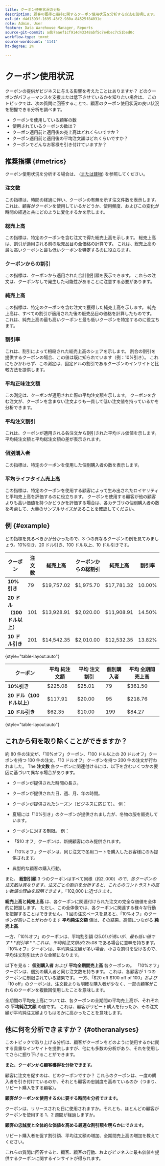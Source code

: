 ```yaml
---
title: クーポン使用状況の分析
description: 顧客の獲得と維持に関するクーポン使用状況を分析する方法を説明します。
exl-id: d4d1393f-1695-43f2-980a-84525f84031e
role: Admin, User
feature: Data Warehouse Manager, Reports
source-git-commit: adb7aaef1cf914d43348abf5c7e4bec7c51bed0c
workflow-type: tm+mt
source-wordcount: '1141'
ht-degree: 2%

---
```


# クーポン使用状況

クーポンの提供がビジネスに与える影響を考えたことはありますか？ どのクーポンがパフォーマンスを支援または低下させているかを知りたい場合は、 このトピックでは、次の質問に回答することで、顧客のクーポン使用状況の良い状況を把握できる分析を調べます。

* クーポンを使用している顧客の数
* 使用されているクーポンの数は？
* クーポン適用前と適用後の売上高はどれくらいですか？
* クーポン適用前と適用後の平均注文額はどれくらいですか？
* クーポンでどんなお客様を引き付けていますか？

## 推奨指標 {#metrics}

クーポン使用状況を分析する場合は、 ([または建物](../../data-user/reports/ess-manage-data-metrics.md)) を参照してください。

### 注文数

この指標は、時間の経過に伴い、クーポンの有無を示す注文件数を表示します。 これは、顧客がクーポンを使用しているかどうか、使用頻度、およびこの変化が時間の経過と共にどのように変化するかを示します。

### 総売上高

この指標は、特定のクーポンを含む注文で得た総売上高を示します。 総売上高は、割引が適用される前の販売品目の全価格の計算です。 これは、総売上高の最も高いクーポンと最も低いクーポンを特定するのに役立ちます。

### クーポンからの割引

この指標は、クーポンから適用された合計割引額を表示できます。 これらの注文は、クーポンなしで発生した可能性があることに注意する必要があります。

### 純売上高

この指標は、特定のクーポンを含む注文で獲得した純売上高を示します。 純売上高は、すべての割引が適用された後の販売品目の価格を計算したものです。 これは、純売上高の最も高いクーポンと最も低いクーポンを特定するのに役立ちます。

### 割引率

これは、割引によって相殺された総売上高のシェアを示します。 割合の割引を提供するクーポンの場合、この値は既に知られています（例：10%引き）。 これにもかかわらず、この測定は、固定ドルの割引であるクーポンのインサイトと比較方法を提供します。

### 平均正味注文額

この測定は、クーポンが適用された際の平均注文額を示します。 クーポンを含む注文が、クーポンを含まない注文よりも一貫して低い注文値を持っているかを分析できます。

### 平均注文割引

これは、クーポンが適用される各注文から割引された平均ドル価値を示します。 平均純注文額と平均総注文額の差が表示されます。

### 個別購入者

この指標は、特定のクーポンを使用した個別購入者の数を表示します。

### 平均ライフタイム売上高

この指標は、特定のクーポンを使用する顧客によって生み出されたロイヤリティと平均売上高を評価するのに役立ちます。 クーポンを使用する顧客が他の顧客よりも高い価値を持つかどうかを評価する場合は、各カテゴリの個別購入者の数を考慮して、大量のサンプルサイズがあることを確認してください。

## 例 {#example}

どの指標を見るべきかが分かったので、3 つの異なるクーポンの例を見てみましょう。10%引き、20 ドル引き、100 ドル以上、10 ドル引きです。

| **クーポン** | **注文数** | **総売上高** | **クーポンからの総割引** | **純売上高** | **割引率** |
|-----|-----|-----|-----|-----|-----|
| **10%引き** | 79 | $19,757.02 | $1,975.70 | $17,781.32 | 10.00% |
| **20 ドル（100 ドル以上）** | 101 | $13,928.91 | $2,020.00 | $11,908.91 | 14.50% |
| **10 ドル引き** | 201 | $14,542.35 | $2,010.00 | $12,532.35 | 13.82% |

{style="table-layout:auto"}


| **クーポン** | **平均 純注文額** | **平均 注文割引** | **個別購入者** | **平均 全期間売上高** |
|-----|-----|-----|-----|-----|
| **10%引き** | $225.08 | $25.01 | 79 | $361.50 |
| **20 ドル（100 ドル以上）** | $117.91 | $20.00 | 95 | $218.76 |
| **10 ドル引き** | $62.35 | $10.00 | 199 | $84.27 |

{style="table-layout:auto"}

## これから何を取り除くことができますか？

約 80 件の注文が、「10%オフ」クーポン、「100 ドル以上の 20 ドルオフ」クーポンを持つ 100 件の注文、「10 ドルオフ」クーポンを持つ 200 件の注文が行われました。 The **注文数** 各クーポンに関連付けるには、以下を含むいくつかの要因に基づいて異なる場合があります。

* クーポンが提供された時間の長さ。
* クーポンが提供された日、週、月、年の時間。
* クーポンが提供されたシーズン（ビジネスに応じて）。 例：
* 夏場には「10%引き」のクーポンが提供されましたが、冬物の服を販売しています。

* クーポンに対する制限。 例：
* 「$10 オフ」クーポンは、新規顧客にのみ提供されます。
* 「10%オフ」クーポンは、同じ注文で冬用コートを購入したお客様にのみ提供されます。

* 典型的な顧客の購入行動。

また、 **総割引額** 3 つのクーポンはすべて同様（約$2,000）ので、各クーポンの注文数は異なります。 注文ごとの割引を分析すると、これらのコントラストの高い数値の理由を説明できます。 「10%オフ」のクーポンは、注文の数が最も少ないが、 **平均注文割引** 約 25 ドル。 このクーポンは、注文数が少ない場合でも、平均割引額が高いと、総割引額が$2,000 に近づきます。

**総売上高と純売上高** は、各クーポンに関連付けられた注文の完全な価値を全体的に把握します。 ただし、この全体像では、各クーポンに関連する様々な行動を把握することはできません。 1 回の注文ベースを見ると、「10%オフ」のクーポンが高いことがわかります **平均純注文額** 値は、その結果、高値につながる **純売上高**.

一方、「10%オフ」のクーポンは、平均割引額 ($25.01) が高いが、最も低い値です **割引率**. これは、平均純注文額が$225.08 である場合に意味を持ちます。「10%オフ」クーポンは、平均純注文額が多い場合、小さな割引を受けるので、平均注文割引は大きな金額になります。

以下を見る： **個別購入者** および **平均全期間売上高** 各クーポンの。 「10%オフ」クーポンは、個別の購入者と同じ注文数を持ちます。 これは、各顧客が 1 つのクーポンに制限されている結果です。 一方、「$20 off $100 off of $100」および「$10 off」のクーポンは、注文数よりも明確な購入者が少なく、一部の顧客がこれらのクーポンを複数回使用したことを意味します。

全期間の平均売上高については、各クーポンの全期間の平均売上高が、それぞれの **平均純注文額** の値です。 これは、顧客がリピート購入を行ったか、その注文額が平均純注文額よりもはるかに高かったことを意味します。

## 他に何を分析できますか？ {#otheranalyses}

このトピックで取り上げる分析は、顧客がクーポンをどのように使用するかに関する貴重なインサイトを提供しますが、他にも多数の分析があり、それを使用してさらに掘り下げることができます。

**また、クーポンから顧客獲得を分析できます。**

顧客に注文を促すのは、どのクーポンですか？ これらのクーポンは、一度の購入者を引き付けているのか、それとも顧客の忠誠度を高めているのか（つまり、リピート購入をする顧客）。

**顧客がクーポンを使用するのに要する時間を分析できます。**

クーポンは、リリースされた日に使用されますか。それとも、ほとんどの顧客がクーポンを使用する 1、2 週間が経過しますか。

**顧客の忠誠度と全体的な価値を高める最適な割引額を明らかにできます。**

リピート購入者を促す割引額、平均注文額の増加、全期間売上高の増加を教えてください。

これらの質問に回答すると、顧客、顧客の行動、およびビジネスに最も価値を提供するクーポンに関するインサイトが得られます。

